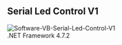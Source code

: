 ## Serial Led Control V1

![Software-VB-Serial-Led-Control-V1](https://github.com/user-attachments/assets/b2c65b9c-7232-45d9-8f55-8dd5864cc8e5)
<br/>
.NET Framework 4.7.2
<br/>

<br/>
